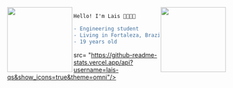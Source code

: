 <img align="right" height="150" src="https://media.giphy.com/media/7BMombVTYBkr2Jr5OV/giphy.gif"/>
<img align="left" height="150" src="https://media.giphy.com/media/mcE0AnzmH2azVyIkwy/giphy.gif"/>
                                    
```diff
Hello! I'm Lais 👩🏽‍💻🌸

- Engineering student
- Living in Fortaleza, Brazil 
- 19 years old

```
src= "https://github-readme-stats.vercel.app/api?username=lais-qs&show_icons=true&theme=omni"/>

